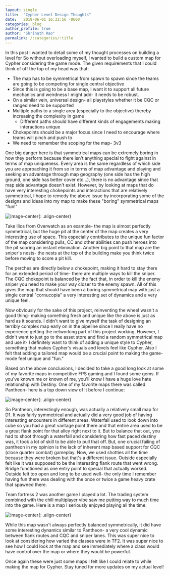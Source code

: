 ```yaml
---
layout: single
title:  "Cypher Level Design Thoughts"
date:   2019-06-01 16:32:56 -0600
categories: blog
author_profile: true
author: "Shrinath Rao"
permalink: /:categories/:title
---
```


In this post I wanted to detail some of my thought processes on building a level for
So without overloading myself, I wanted to build a custom map for Cypher considering the game mode. The given requirements that I could think of off the top of my head was that:

* The map has to be symmetrical from spawn to spawn since the teams are going to be competing for single central objective
* Since this is going to be a base map, I want it to support all future mechanics and weirdness I might add- it needs to be robust.
* On a similar vein, universal design- all playstyles whether it be CQC or ranged need to be supported
* Multiple paths to a single area (especially to the objective) thereby increasing the complexity in game
    * Different paths should have different kinds of engagements making interactions unique
* Chokepoints should be a major focus since I need to encourage where teams will pinch and push to
* We need to remember the scoping for the map- 3v3

One big danger here is that symmetrical maps can be extremely boring in how they perform because there isn't anything special to fight against in terms of map uniqueness. Every area is the same regardless of which side you are approaching it from so in terms of map advantage and playing and seeking an advantage through map geography (one side has the high ground, one side has better cover etc...), there is no advantage since that map side advantage doesn't exist. However, by looking at maps that do have very interesting chokepoints and interactions that are relatively symmetrical, I hope to remedy the above issue by incorporating some of the designs and ideas into my map to make these "boring" symmetrical maps "fun!"

![image-center](../_img/WIPLevel/ilios.jpg){: .align-center}

Take Ilios from Overwatch as an example- the map is almost perfectly symmetrical, but the huge pit at the center of the map creates a very interesting use of space. This especially contributes to the unique fun factor of the map considering pulls, CC and other abilities can push heroes into the pit scoring an instant elimination. Another big point to that map are the sniper's nests- the nests at the top of the building make you think twice before moving to score a pit kill.

The perches are directly below a chokepoint, making it hard to stay there for an extended period of time- there are multiple ways to kill the sniper. The CQC chokepoint is balanced by the fact that, in order to kill the enemy sniper you need to make your way closer to the enemy spawn. All of this gives the map that should have been a boring symmetrical map with just a single central "cornucopia" a very interesting set of dynamics and a very unique feel.


Now obviously for the sake of this project, reinventing the wheel wasn't a good thing- making something fresh and unique like the above is just as hard as it sounds. I didn't want to give myself the task of designing an terribly complex map early on in the pipeline since I really have no experience getting the networking part of this project working. However, I didn't want to just go to the asset store and find a random symmetrical map and use it- I definitely want to think of adding a unique style to Cypher, something that makes Cypher's visuals and levels feel like Cypher. Also I felt that adding a tailored map would be a crucial point to making the game-mode feel unique and "fun."  

Based on the above conclusions, I decided to take a good long look at some of my favorite maps in competitive FPS gaming and I found some gems. If you've known me or known of me, you'll know I have a huge love hate relationship with Destiny. One of my favorite maps there was called Pantheon- here is a top down view of it before I continue:

![image-center](../_img/WIPLevel/pantheon.jpg){: .align-center}

So Pantheon, interestingly enough, was actually a relatively small map for D1. It was fairly symmetrical and actually did a very good job of having interesting encounters in different areas. Waterfall used to look down into cube so you had a great vantage point there and that entire area used to be a great flank point for that alley right next to it. But to balance that out, you had to shoot through a waterfall and considering how fast paced destiny was, it took a lot of skill to be able to pull that off. But, one crucial failing of pantheon in my opinion is the lack of inherent map based support for CQC (close quarter combat) gameplay. Now, we used shotties all the time because they were broken but that's a different issue. Outside especially felt like it was supposed to be the interesting flank route that went wrong. Bridge functioned as one entry point to special that actually worked. Outside felt too open and long to be used well- the only time I remember having fun there was dealing with the once or twice a game heavy crate that spawned there.

Team fortress 2 was another game I played a lot. The trading system combined with the chill multiplayer vibe saw me putting way to much time into the game. Here is a map I seriously enjoyed playing all the time:

![image-center](../_img/WIPLevel/doubleCross.png){: .align-center}

While this map wasn't always perfectly balanced symmetrically, it did have some interesting dynamics similar to Pantheon- a very cool dynamic between flank routes and CQC and sniper lanes. This was super nice to look at considering how varied the classes were in TF2. It was super nice to see how I could look at the map and see immediately where a class would have control over the map or where they would be powerful.

Once again these were just some maps I felt like I could relate to while making the map for Cypher. Stay tuned for more updates on my actual level!
